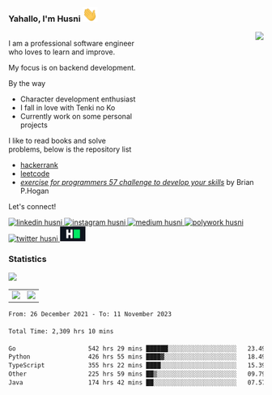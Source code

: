 <h3 align="left">
    Yahallo, I'm Husni <img src="https://raw.githubusercontent.com/masnurrm/masnurrm/master/wave.gif" width="30px">
</h3>

<div class="container" style="width: 100%; ">
<div class="column" style="width: 50%; float: right; @media (max-width: 600px) {width: 100%; float: none;}">
<img align="right" src="https://user-images.githubusercontent.com/70875733/228036176-f427cf74-2b17-4720-b7d2-f04f466ee4c1.gif" height="250px">
</div>

<div class="column-2" style="width: 50%; float: left; @media (max-width: 600px) {width: 100%; float: none;}">
<p align="left">I am a professional software engineer who loves to learn and improve. 
<!--     and I have experience using several programming languages such as Python with Django, Java with Springboot, Golang with Gin, and NodeJS. -->
</p>
<p>My focus is on backend development.</p>
    
</div>
By the way

* Character development enthusiast
* I fall in love with Tenki no Ko
* Currently work on some personal projects

I like to read books and solve problems, below is the repository list
* [hackerrank](https://github.com/husfuu/hackerank)
* [leetcode](https://github.com/husfuu/leetcode)
* [*exercise for programmers 57 challenge to develop your skills*](https://github.com/husfuu/exercises-for-programmers-57-challenges-golang) by Brian P.Hogan 

Let's connect!

<a href="https://www.linkedin.com/in/muhammad-husni-nur-fadillah/"> <img src="https://user-images.githubusercontent.com/70875733/182503151-0970f8fe-abb1-4805-a9a9-83dd89cadc45.png" width="30" alt="linkedin husni"/> </a>
<a href=""> <img src="https://user-images.githubusercontent.com/70875733/182502935-65f42044-9063-47c6-bf4a-0ac09760676c.png" width="30" alt="instagram husni"/> </a>
<a href="https://medium.com/@husfuu"> <img src="https://user-images.githubusercontent.com/70875733/182503249-623db0b3-c275-4b0b-b044-4923fc0d8c48.png" width="30" alt="medium husni"/> </a>
<a href="https://www.polywork.com/husfuu"> <img src="https://user-images.githubusercontent.com/70875733/182504183-7e132d90-f945-4790-9ed9-a45a9d4cbcee.png" width="30" alt="polywork husni"/> </a>
<a href="https://twitter.com/tanakafuu"> <img src="https://user-images.githubusercontent.com/70875733/182503042-601096a3-f5d7-46bd-89ff-d397569fe05f.png" width="30" alt="twitter husni"/> </a>
<a href="https://www.hackerrank.com/husfuu"> <img src="assets/oooo.webp" width="50" alt="twitter husni"/> </a>

### Statistics
![](https://komarev.com/ghpvc/?username=husfuu&style=flat&color=red)
<table>
<tr>
  <td valign="center">
     <img height="120em" src="https://github-readme-stats.vercel.app/api?username=husfuu&show_icons=true&theme=calm"/>
  </td>
  <td>
     <img height="120em" src="https://github-readme-streak-stats.herokuapp.com?user=husfuu&theme=calm&date_format=M%20j%5B%2C%20Y%5D"/>
  </td>    





<!-- </tr>
<img height="150em" src="https://github.r2v.ch/codewars?user=husfuu&stroke=%23ce9f6f"/>
<tr>
  <td valign="center">
     <img height="140em" src="https://github-readme-stats.vercel.app/api/top-langs/?username=husfuu&layout=compact&theme=calm"/>
  </td>
  <td >
    <img src="https://wakatime.com/share/@039bd02d-64b8-4d8b-b6c4-c5e4ceffafcf/0c88226b-e202-41f0-95bd-f6b2caa67991.svg" width="300" alt="coding activity"/>
  </td>
</tr> -->
</table>

<!-- ![counter](https://count.getloli.com/get/@husfuu-github-readme?theme=rule34) -->

<!-- <img src="https://wakatime.com/share/@039bd02d-64b8-4d8b-b6c4-c5e4ceffafcf/0c88226b-e202-41f0-95bd-f6b2caa67991.svg" width="300" alt="coding activity"/> -->

<!--START_SECTION:waka-->

```txt
From: 26 December 2021 - To: 11 November 2023

Total Time: 2,309 hrs 10 mins

Go                    542 hrs 29 mins ██████░░░░░░░░░░░░░░░░░░░   23.49 %
Python                426 hrs 55 mins ████▓░░░░░░░░░░░░░░░░░░░░   18.49 %
TypeScript            355 hrs 22 mins ████░░░░░░░░░░░░░░░░░░░░░   15.39 %
Other                 225 hrs 59 mins ██▒░░░░░░░░░░░░░░░░░░░░░░   09.79 %
Java                  174 hrs 42 mins ██░░░░░░░░░░░░░░░░░░░░░░░   07.57 %
```

<!--END_SECTION:waka-->
